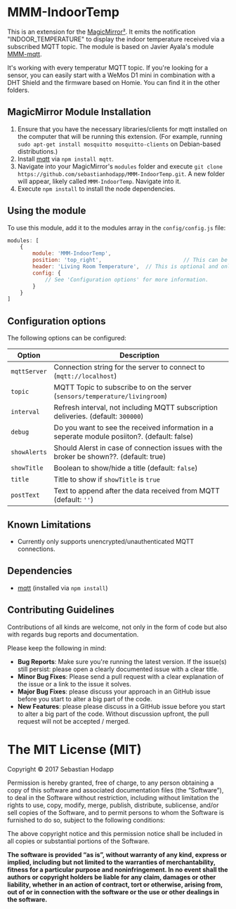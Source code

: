 # MMM-IndoorTemp

This is an extension for the [MagicMirror²](https://github.com/MichMich/MagicMirror).  It emits the notification "INDOOR_TEMPERATURE" to display the indoor temperature received via a subscribed MQTT topic. The module is based on Javier Ayala's module [MMM-mqtt](https://github.com/javiergayala/MMM-mqtt).

It's working with every temperatur MQTT topic. If you're looking for a sensor, you can easily start with a WeMos D1 mini in combination with a DHT Shield and the firmware based on Homie. You can find it in the other folders.

## MagicMirror Module Installation
1. Ensure that you have the necessary libraries/clients for mqtt installed on the computer that will be running this extension.  (For example, running `sudo apt-get install mosquitto mosquitto-clients` on Debian-based distributions.)
2. Install  [mqtt](https://www.npmjs.com/package/mqtt) via `npm install mqtt`.
3. Navigate into your MagicMirror's `modules` folder and execute `git clone https://github.com/sebastianhodapp/MMM-IndoorTemp.git`. A new folder will appear, likely called `MMM-IndoorTemp`.  Navigate into it.
3. Execute `npm install` to install the node dependencies.

## Using the module
To use this module, add it to the modules array in the `config/config.js` file:
````javascript
modules: [
	{
		module: 'MMM-IndoorTemp',
		position: 'top_right',							// This can be any of the regions..
		header: 'Living Room Temperature', 	// This is optional and only needed if you want to display the temperature
		config: {
			// See 'Configuration options' for more information.
		}
	}
]
````

## Configuration options

The following options can be configured:

| Option  | Description  |
|---|---|
| `mqttServer`  | Connection string for the server to connect to (`mqtt://localhost`)  |
| `topic`  | MQTT Topic to subscribe to on the server (`sensors/temperature/livingroom`)  |
| `interval`  | Refresh interval, not including MQTT subscription deliveries. (default: `300000`)  |
| `debug`  | Do you want to see the received information in a seperate module posiiton?. (default: false)  |
| `showAlerts`  | Should Alerst in case of connection issues with the broker be shown??. (default: true)  |
| `showTitle`  | Boolean to show/hide a title (default: `false`)  |
| `title`  | Title to show if `showTitle` is `true`  |
| `postText`  | Text to append after the data received from MQTT (default: `''`)  |


## Known Limitations
- Currently only supports unencrypted/unauthenticated MQTT connections.  

## Dependencies
- [mqtt](https://www.npmjs.com/package/mqtt) (installed via `npm install`)

## Contributing Guidelines

Contributions of all kinds are welcome, not only in the form of code but also with regards bug reports and documentation.

Please keep the following in mind:

- **Bug Reports**:  Make sure you're running the latest version. If the issue(s) still persist: please open a clearly documented issue with a clear title.
- **Minor Bug Fixes**: Please send a pull request with a clear explanation of the issue or a link to the issue it solves.
- **Major Bug Fixes**: please discuss your approach in an GitHub issue before you start to alter a big part of the code.
- **New Features**: please please discuss in a GitHub issue before you start to alter a big part of the code. Without discussion upfront, the pull request will not be accepted / merged.

The MIT License (MIT)
=====================

Copyright © 2017 Sebastian Hodapp

Permission is hereby granted, free of charge, to any person
obtaining a copy of this software and associated documentation
files (the “Software”), to deal in the Software without
restriction, including without limitation the rights to use,
copy, modify, merge, publish, distribute, sublicense, and/or sell
copies of the Software, and to permit persons to whom the
Software is furnished to do so, subject to the following
conditions:

The above copyright notice and this permission notice shall be
included in all copies or substantial portions of the Software.

**The software is provided “as is”, without warranty of any kind, express or implied, including but not limited to the warranties of merchantability, fitness for a particular purpose and noninfringement. In no event shall the authors or copyright holders be liable for any claim, damages or other liability, whether in an action of contract, tort or otherwise, arising from, out of or in connection with the software or the use or other dealings in the software.**
